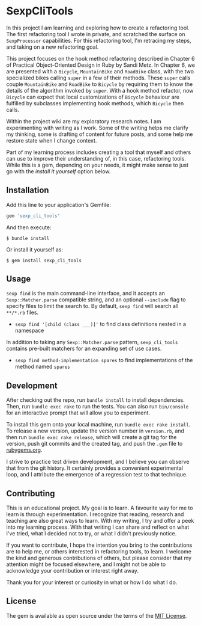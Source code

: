 # SexpCliTools

In this project I am learning and exploring how to create a refactoring tool. The first refactoring tool I wrote in private, and scratched the surface on `SexpProcessor` capabilities. For this refactoring tool, I'm retracing my steps, and taking on a new refactoring goal.

This project focuses on the hook method refactoring described in Chapter 6 of Practical Object-Oriented Design in Ruby by Sandi Metz. In Chapter 6, we are presented with a `Bicycle`, `MountainBike` and `RoadBike` class, with the two specialized bikes calling `super` in a few of their methods. These `super` calls couple `MountainBike` and `RoadBike` to `Bicycle` by requiring them to know the details of the algorithm invoked by `super`. With a hook method refactor, now `Bicycle` can expect that local customizations of `Bicycle` behaviour are fulfilled by subclasses implementing hook methods, which `Bicycle` then calls.

Within the project wiki are my exploratory research notes. I am experimenting with writing as I work. Some of the writing helps me clarify my thinking, some is drafting of content for future posts, and some help me restore state when I change context.

Part of my learning process includes creating a tool that myself and others can use to improve their understanding of, in this case, refactoring tools. While this is a gem, depending on your needs, it might make sense to just go with the *install it yourself* option below.

## Installation

Add this line to your application's Gemfile:

```ruby
gem 'sexp_cli_tools'
```

And then execute:

    $ bundle install

Or install it yourself as:

    $ gem install sexp_cli_tools

## Usage

`sexp find` is the main command-line interface, and it accepts an `Sexp::Matcher.parse` compatible string, and an optional `--include` flag to specify files to limit the search to. By default, `sexp find` will search all `**/*.rb` files.

- `sexp find '[child (class ___)]'` to find class definitions nested in a namespace

In addition to taking any `Sexp::Matcher.parse` pattern, `sexp_cli_tools` contains pre-built matchers for an expanding set of use cases.

- `sexp find method-implementation spares` to find implementations of the method named `spares`

## Development

After checking out the repo, run `bundle install` to install dependencies. Then, run `bundle exec rake` to run the tests. You can also run `bin/console` for an interactive prompt that will allow you to experiment.

To install this gem onto your local machine, run `bundle exec rake install`. To release a new version, update the version number in `version.rb`, and then run `bundle exec rake release`, which will create a git tag for the version, push git commits and the created tag, and push the `.gem` file to [rubygems.org](https://rubygems.org).

I strive to practice test driven development, and I believe you can observe that from the git history. It certainly provides a convenient experimental loop, and I attribute the emergence of a regression test to that technique.

## Contributing

This is an educational project. My goal is to learn. A favourite way for me to learn is through experimentation. I recognize that reading, research and teaching are also great ways to learn. With my writing, I try and offer a peek into my learning process. With that writing I can share and reflect on what I've tried, what I decided not to try, or what I didn't previously notice.

If you want to contribute, I hope the intention you bring to the contributions are to help me, or others interested in refactoring tools, to learn. I welcome the kind and generous contributions of others, but please consider that my attention might be focused elsewhere, and I might not be able to acknowledge your contribution or interest right away.

Thank you for your interest or curiosity in what or how I do what I do.

## License

The gem is available as open source under the terms of the [MIT License](https://opensource.org/licenses/MIT).
